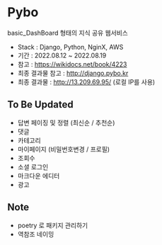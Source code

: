 # Pybo
basic_DashBoard 형태의 지식 공유 웹서비스

* Stack : Django, Python, NginX, AWS
* 기간 : 2022.08.12 ~ 2022.08.19
* 참고 : https://wikidocs.net/book/4223
* 최종 결과물 참고 : http://django.pybo.kr
* 최종 결과물 : http://13.209.69.95/    (로컬 IP를 사용)

## To Be Updated

* 답변 페이징 및 정렬 (최신순 / 추천순)
* 댓글
* 카테고리
* 마이페이지 (비밀번호변경 / 프로필)
* 조회수
* 소셜 로그인
* 마크다운 에디터
* 광고

## Note

* poetry 로 패키지 관리하기
* 역참조 네이밍